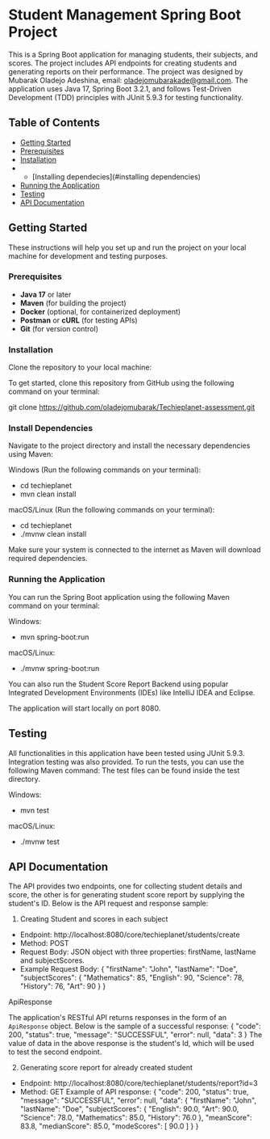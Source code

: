# Student Management Spring Boot Project

This is a Spring Boot application for managing students, their subjects, and scores. The project includes API endpoints for creating students and generating reports on their performance.
The project was designed by Mubarak Oladejo Adeshina, email: oladejomubarakade@gmail.com. The application uses Java 17, Spring Boot 3.2.1, and follows Test-Driven Development (TDD) principles with JUnit 5.9.3 for testing functionality.


## Table of Contents
- [Getting Started](#getting-started)
- [Prerequisites](#prerequisites)
- [Installation](#installation)
- - [Installing dependecies](#installing dependencies)
- [Running the Application](#running-the-application)
- [Testing](#Testing)
- [API Documentation](#api-documentation)

## Getting Started

These instructions will help you set up and run the project on your local machine for development and testing purposes.

### Prerequisites

- **Java 17** or later
- **Maven** (for building the project)
- **Docker** (optional, for containerized deployment)
- **Postman** or **cURL** (for testing APIs)
- **Git** (for version control)

### Installation

Clone the repository to your local machine:

To get started, clone this repository from GitHub using the following command on your terminal:

git clone https://github.com/oladejomubarak/Techieplanet-assessment.git

### Install Dependencies
Navigate to the project directory and install the necessary dependencies using Maven:

Windows (Run the following commands on your terminal):
- cd techieplanet
- mvn clean install

macOS/Linux (Run the following commands on your terminal):
- cd techieplanet
- ./mvnw clean install

Make sure your system is connected to the internet as Maven will download required dependencies.

### Running the Application
You can run the Spring Boot application using the following Maven command on your terminal:

Windows:
- mvn spring-boot:run

macOS/Linux:
- ./mvnw spring-boot:run

You can also run the Student Score Report Backend using popular Integrated Development Environments (IDEs) like IntelliJ IDEA and Eclipse.

The application will start locally on port 8080.

## Testing
All functionalities in this application have been tested using JUnit 5.9.3. Integration testing was also provided.
To run the tests, you can use the following Maven command:
The test files can be found inside the test directory.

Windows:
- mvn test

macOS/Linux:
- ./mvnw test

## API Documentation
The API provides two endpoints, one for collecting student details and score, the other is for generating student score report by supplying the student's ID.
Below is the API request and response sample:
1. Creating Student and scores in each subject
- Endpoint: http://localhost:8080/core/techieplanet/students/create
- Method: POST
- Request Body: JSON object with three properties: firstName, lastName and subjectScores.
- Example Request Body:
  {
  "firstName": "John",
  "lastName": "Doe",
  "subjectScores": {
  "Mathematics": 85,
  "English": 90,
  "Science": 78,
  "History": 76,
  "Art": 90
  }
  }

ApiResponse

The application's RESTful API returns responses in the form of an `ApiResponse` object. Below is the sample of a successful response:
{
"code": 200,
"status": true,
"message": "SUCCESSFUL",
"error": null,
"data": 3
}
The value of data in the above response is the student's Id, which will be used to test the second endpoint.

2. Generating score report for already created student
- Endpoint: http://localhost:8080/core/techieplanet/students/report?id=3
- Method: GET
 Example of API response:
  {
  "code": 200,
  "status": true,
  "message": "SUCCESSFUL",
  "error": null,
  "data": {
  "firstName": "John",
  "lastName": "Doe",
  "subjectScores": {
  "English": 90.0,
  "Art": 90.0,
  "Science": 78.0,
  "Mathematics": 85.0,
  "History": 76.0
  },
  "meanScore": 83.8,
  "medianScore": 85.0,
  "modeScores": [
  90.0
  ]
  }
  }